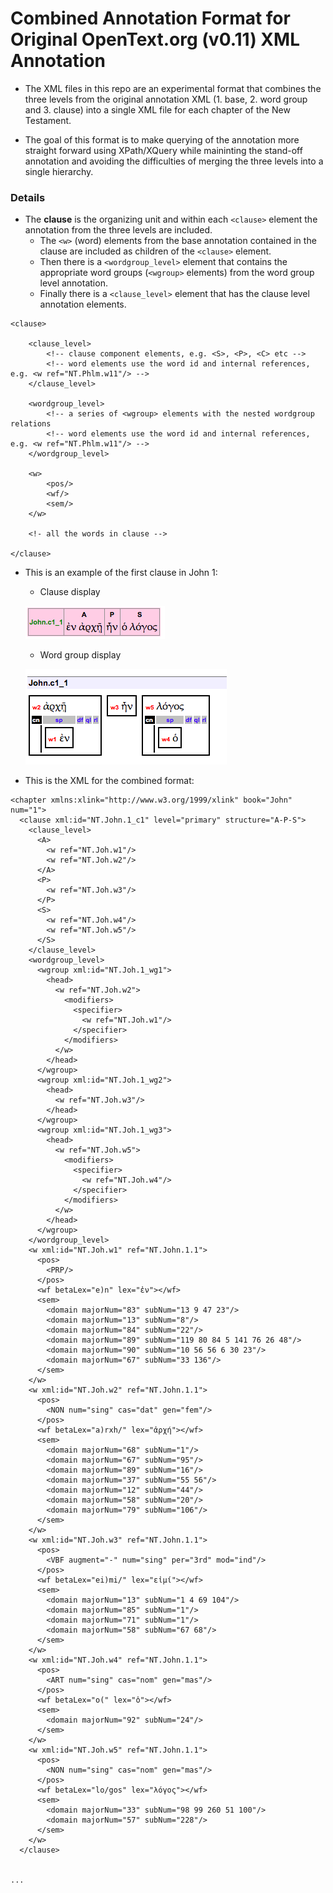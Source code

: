 # Combined Annotation Format for Original OpenText.org (v0.11) XML Annotation

* The XML files in this repo are an experimental format that combines the three levels from 
the original annotation XML (1. base, 2. word group and 3. clause) into a single XML file for each chapter of 
the New Testament.

* The goal of this format is to make querying of the annotation more straight forward using XPath/XQuery while maininting
the stand-off annotation and avoiding the difficulties of merging the three levels into a single hierarchy.

### Details

* The **clause** is the organizing unit and within each `<clause>` element the annotation from the three levels
are included. 
	* The `<w>` (word) elements from the base annotation contained in the clause are included as children of the
`<clause>` element. 
	* Then there is a `<wordgroup_level>` element that contains the appropriate word groups (`<wgroup>` elements)
          from the word group level annotation.
	* Finally there is a `<clause_level>` element that has the clause level annotation elements.


```
<clause>

	<clause_level>
		<!-- clause component elements, e.g. <S>, <P>, <C> etc -->
		<!-- word elements use the word id and internal references, e.g. <w ref="NT.Phlm.w11"/> -->
	</clause_level>

	<wordgroup_level>
		<!-- a series of <wgroup> elements with the nested wordgroup relations
		<!-- word elements use the word id and internal references, e.g. <w ref="NT.Phlm.w11"/> -->
	</wordgroup_level>

	<w>
		<pos/>
		<wf/>
		<sem/>
	</w>
	
	<!- all the words in clause -->

</clause>
```

* This is an example of the first clause in John 1:

	* Clause display

	![](John-c1_1.png)

	* Word group display

	![](John-c1_1_wg.png)

* This is the XML for the combined format:

```
<chapter xmlns:xlink="http://www.w3.org/1999/xlink" book="John" num="1">
  <clause xml:id="NT.John.1_c1" level="primary" structure="A-P-S">
    <clause_level>
      <A>
        <w ref="NT.Joh.w1"/>
        <w ref="NT.Joh.w2"/>
      </A>
      <P>
        <w ref="NT.Joh.w3"/>
      </P>
      <S>
        <w ref="NT.Joh.w4"/>
        <w ref="NT.Joh.w5"/>
      </S>
    </clause_level>
    <wordgroup_level>
      <wgroup xml:id="NT.Joh.1_wg1">
        <head>
          <w ref="NT.Joh.w2">
            <modifiers>
              <specifier>
                <w ref="NT.Joh.w1"/>
              </specifier>
            </modifiers>
          </w>
        </head>
      </wgroup>
      <wgroup xml:id="NT.Joh.1_wg2">
        <head>
          <w ref="NT.Joh.w3"/>
        </head>
      </wgroup>
      <wgroup xml:id="NT.Joh.1_wg3">
        <head>
          <w ref="NT.Joh.w5">
            <modifiers>
              <specifier>
                <w ref="NT.Joh.w4"/>
              </specifier>
            </modifiers>
          </w>
        </head>
      </wgroup>
    </wordgroup_level>
    <w xml:id="NT.Joh.w1" ref="NT.John.1.1">
      <pos>
        <PRP/>
      </pos>
      <wf betaLex="e)n" lex="ἐν"></wf>
      <sem>
        <domain majorNum="83" subNum="13 9 47 23"/>
        <domain majorNum="13" subNum="8"/>
        <domain majorNum="84" subNum="22"/>
        <domain majorNum="89" subNum="119 80 84 5 141 76 26 48"/>
        <domain majorNum="90" subNum="10 56 56 6 30 23"/>
        <domain majorNum="67" subNum="33 136"/>
      </sem>
    </w>
    <w xml:id="NT.Joh.w2" ref="NT.John.1.1">
      <pos>
        <NON num="sing" cas="dat" gen="fem"/>
      </pos>
      <wf betaLex="a)rxh/" lex="ἀρχή"></wf>
      <sem>
        <domain majorNum="68" subNum="1"/>
        <domain majorNum="67" subNum="95"/>
        <domain majorNum="89" subNum="16"/>
        <domain majorNum="37" subNum="55 56"/>
        <domain majorNum="12" subNum="44"/>
        <domain majorNum="58" subNum="20"/>
        <domain majorNum="79" subNum="106"/>
      </sem>
    </w>
    <w xml:id="NT.Joh.w3" ref="NT.John.1.1">
      <pos>
        <VBF augment="-" num="sing" per="3rd" mod="ind"/>
      </pos>
      <wf betaLex="ei)mi/" lex="εἰμί"></wf>
      <sem>
        <domain majorNum="13" subNum="1 4 69 104"/>
        <domain majorNum="85" subNum="1"/>
        <domain majorNum="71" subNum="1"/>
        <domain majorNum="58" subNum="67 68"/>
      </sem>
    </w>
    <w xml:id="NT.Joh.w4" ref="NT.John.1.1">
      <pos>
        <ART num="sing" cas="nom" gen="mas"/>
      </pos>
      <wf betaLex="o(" lex="ὁ"></wf>
      <sem>
        <domain majorNum="92" subNum="24"/>
      </sem>
    </w>
    <w xml:id="NT.Joh.w5" ref="NT.John.1.1">
      <pos>
        <NON num="sing" cas="nom" gen="mas"/>
      </pos>
      <wf betaLex="lo/gos" lex="λόγος"></wf>
      <sem>
        <domain majorNum="33" subNum="98 99 260 51 100"/>
        <domain majorNum="57" subNum="228"/>
      </sem>
    </w>
  </clause>


...
```


